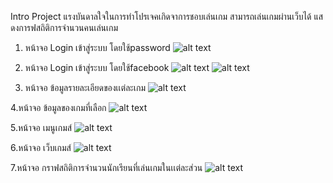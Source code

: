 Intro Project
 แรงบันดาลใจในการทำโปรเจคเกิดจาการชอบเล่นเกม สามารถเล่นเกมผ่านเว็บได้ แสดงการฟสถิติการจำนวนคนเล่นเกม
 
1. หน้าจอ Login เข้าสู่ระบบ โดยใช้password
![alt text](https://user-images.githubusercontent.com/61747690/77153735-e240ed80-6acc-11ea-9c5a-21760d1c44cb.png)

2. หน้าจอ Login เข้าสู่ระบบ โดยใช้facebook
![alt text](https://user-images.githubusercontent.com/61747690/77153886-38ae2c00-6acd-11ea-8bd4-194fe6f9d20a.png)
![alt text](https://user-images.githubusercontent.com/61747690/77153965-64311680-6acd-11ea-9d2c-90d8919c252f.png)
3. หน้าจอ ข้อมูลรายละเอียดของเเต่ละเกม
![alt text](https://user-images.githubusercontent.com/61747690/77154046-875bc600-6acd-11ea-83c6-33e72a0d7b86.png)

4.หน้าจอ ข้อมูลของเกมที่เลือก
![alt text](https://user-images.githubusercontent.com/61747690/77154145-b7a36480-6acd-11ea-812d-ce2f0ba2f813.png)

5.หน้าจอ เมนูเกมส์
![alt text](https://user-images.githubusercontent.com/61747690/77154270-efaaa780-6acd-11ea-9f34-ff60dbbe27c5.png)

6.หน้าจอ เว็บเกมส์
![alt text](https://user-images.githubusercontent.com/61747690/77154192-d0ac1580-6acd-11ea-8525-92dc396faba1.png)

7.หน้าจอ กราฟสถิติการจำนวนนักเรียนที่เล่นเกมในเเต่ละส่วน
![alt text](https://user-images.githubusercontent.com/61747690/77155531-41ecc800-6ad0-11ea-9cbb-3df4a934e04f.png)
